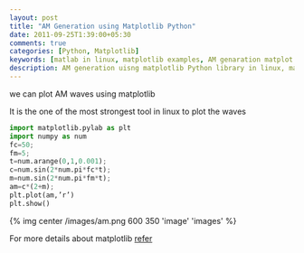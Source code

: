 ```yaml
---
layout: post
title: "AM Generation using Matplotlib Python"
date: 2011-09-25T1:39:00+05:30
comments: true
categories: [Python, Matplotlib]
keywords: [matlab in linux, matplotlib examples, AM genaration matplot lib, how to matplot lib AM generataion, AM matplot lib examples, matlab linux AM generation, matlab equivalent in linux, Amplitude modulation in linux]
description: AM generation uisng matplotlib Python library in linux, matlab quivalent in linux
---
```

we can plot AM waves using matplotlib

It is the one of the most strongest tool in linux to plot the waves

```python
import matplotlib.pylab as plt
import numpy as num
fc=50;
fm=5;
t=num.arange(0,1,0.001);
c=num.sin(2*num.pi*fc*t);
m=num.sin(2*num.pi*fm*t);     
am=c*(2+m);
plt.plot(am,’r’)
plt.show()
```
{% img center /images/am.png 600 350 'image' 'images' %}

For more details about matplotlib [refer](http://matplotlib.sourceforge.net/users/artists.html)
